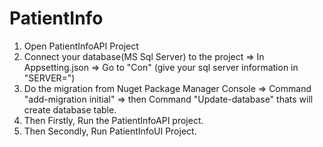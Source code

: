 # PatientInfo
1. Open PatientInfoAPI Project 
2. Connect your database(MS Sql Server) to the project
	=> In Appsetting.json 
	=> Go to "Con" (give your sql server information in "SERVER=")
3. Do the migration from Nuget Package Manager Console
	=> Command "add-migration initial" 
	=> then Command "Update-database"
thats will create database table.
4. Then Firstly, Run the PatientInfoAPI project.
5. Then Secondly, Run PatientInfoUI Project.
